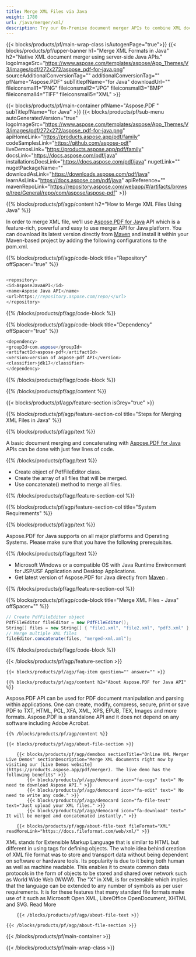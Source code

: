 ```yaml
---
title: Merge XML Files via Java 
weight: 1780
url: /java/merger/xml/ 
description: Try our On-Premise document merger APIs to combine XML documents on Java Runtime Environment for JSP/JSF Application and Desktop Applications.
---
```


{{< blocks/products/pf/main-wrap-class isAutogenPage="true">}}
{{< blocks/products/pf/upper-banner h1="Merge XML Formats in Java" h2="Native XML document merger using server-side Java APIs." logoImageSrc="https://www.aspose.com/templates/aspose/App_Themes/V3/images/pdf/272x272/aspose_pdf-for-java.png" sourceAdditionalConversionTag="" additionalConversionTag="" pfName="Aspose.PDF" subTitlepfName="for Java" downloadUrl="" fileiconsmall1="PNG" fileiconsmall2="JPG" fileiconsmall3="BMP" fileiconsmall4="TIFF" fileiconsmall5="XML" >}}

{{< blocks/products/pf/main-container pfName="Aspose.PDF " subTitlepfName="for Java" >}}
{{< blocks/products/pf/sub-menu autoGeneratedVersion="true" logoImageSrc="https://www.aspose.com/templates/aspose/App_Themes/V3/images/pdf/272x272/aspose_pdf-for-java.png" apiHomeLink="https://products.aspose.app/pdf/family" codeSamplesLink="https://github.com/aspose-pdf" liveDemosLink="https://products.aspose.app/pdf/family" docsLink="https://docs.aspose.com/pdf/java" installationsDocsLink="https://docs.aspose.com/pdf/java" nugetLink="" nugetPackageName="" downloadAsLink="https://downloads.aspose.com/pdf/java" learnAsLink="https://docs.aspose.com/pdf/java" apiReference="" mavenRepoLink="https://repository.aspose.com/webapp/#/artifacts/browse/tree/General/repo/com/aspose/aspose-pdf" >}}

{{% blocks/products/pf/agp/content h2="How to Merge XML Files Using Java" %}}

 In order to merge XML file, we’ll use
 [Aspose.PDF for Java](https://products.aspose.com/pdf/java) 
 API which is a feature-rich, powerful and easy to use merger API for Java platform. You can download its latest version directly from
 [Maven](https://repository.aspose.com/webapp/#/artifacts/browse/tree/General/repo/com/aspose/aspose-pdf) 
 and install it within your Maven-based project by adding the following configurations to the pom.xml.

{{% blocks/products/pf/agp/code-block title="Repository" offSpacer="true" %}}

```cs

<repository>
<id>AsposeJavaAPI</id>
<name>Aspose Java API</name>
<url>https://repository.aspose.com/repo/</url>
</repository>

```

{{% /blocks/products/pf/agp/code-block %}}

{{% blocks/products/pf/agp/code-block title="Dependency" offSpacer="true" %}}

```cs
<dependency>
<groupId>com.aspose</groupId>
<artifactId>aspose-pdf</artifactId>
<version>version of aspose-pdf API</version>
<classifier>jdk17</classifier>
</dependency>

```

{{% /blocks/products/pf/agp/code-block %}}

{{% /blocks/products/pf/agp/content %}}

{{< blocks/products/pf/agp/feature-section isGrey="true" >}}

{{% blocks/products/pf/agp/feature-section-col title="Steps for Merging XML Files in Java" %}}

{{% blocks/products/pf/agp/text %}}

 A basic document merging and concatenating with
 [Aspose.PDF for Java](https://products.aspose.com/pdf/java) 
 APIs can be done with just few lines of code.

{{% /blocks/products/pf/agp/text %}}

+  Create object of PdfFileEditor class.
+  Create the array of all files that will be merged.
+  Use concatenate() method to merge all files.

{{% /blocks/products/pf/agp/feature-section-col %}}

{{% blocks/products/pf/agp/feature-section-col title="System Requirements" %}}

{{% blocks/products/pf/agp/text %}}

 Aspose.PDF for Java supports on all major platforms and Operating Systems. Please make sure that you have the following prerequisites.

{{% /blocks/products/pf/agp/text %}}

-  Microsoft Windows or a compatible OS with Java Runtime Environment for JSP/JSF Application and Desktop Applications.
-  Get latest version of Aspose.PDF for Java directly from
 [Maven](https://repository.aspose.com/webapp/#/artifacts/browse/tree/General/repo/com/aspose/aspose-pdf)  .

{{% /blocks/products/pf/agp/feature-section-col %}}

{{% blocks/products/pf/agp/code-block title="Merge XML Files - Java" offSpacer="" %}}

```cs
// Create PdfFileEditor object
PdfFileEditor fileEditor = new PdfFileEditor();
String[] files = new String[] { "file1.xml", "file2.xml", "pdf3.xml" };
// Merge multiple XML files
fileEditor.concatenate(files, "merged-xml.xml");  

```

{{% /blocks/products/pf/agp/code-block %}}

{{< /blocks/products/pf/agp/feature-section >}}

    {{< blocks/products/pf/agp/faq-item question="" answer="" >}}
 

<!-- aboutfile Starts -->

    {{% blocks/products/pf/agp/content h2="About Aspose.PDF for Java API" %}}

 Aspose.PDF API can be used for PDF document manipulation and parsing within applications. One can create, modify, compress, secure, print or save PDF to TXT, HTML, PCL, XFA, XML, XPS, EPUB, TEX, Images and more formats. Aspose.PDF is a standalone API and it does not depend on any software including Adobe Acrobat. ‎



    {{% /blocks/products/pf/agp/content %}}

    {{< blocks/products/pf/agp/about-file-section >}}

        {{< blocks/products/pf/agp/demobox sectionTitle="Online XML Merger Live Demos" sectionDescription="Merge XML documents right now by visiting our [Live Demos website](https://products.aspose.app/pdf/merger). The live demo has the following benefits" >}}
            {{< blocks/products/pf/agp/democard icon="fa-cogs" text=" No need to download Aspose API." >}}
            {{< blocks/products/pf/agp/democard icon="fa-edit" text=" No need to write any code." >}}
            {{< blocks/products/pf/agp/democard icon="fa-file-text" text="Just upload your XML files." >}}
            {{< blocks/products/pf/agp/democard icon="fa-download" text=" It will be merged and concatenated instantly." >}}

        {{< blocks/products/pf/agp/about-file-text fileFormat="XML" readMoreLink="https://docs.fileformat.com/web/xml/" >}}
XML stands for Extensible Markup Language that is similar to HTML but different in using tags for defining objects. The whole idea behind creation of XML file format was to store and transport data without being dependent on software or hardware tools. Its popularity is due to it being both human as well as machine readable. This enables it to create common data protocols in the form of objects to be stored and shared over network such as World Wide Web (WWW). The "X" in XML is for extensible which implies that the language can be extended to any number of symbols as per user requirements. It is for these features that many standard file formats make use of it such as Microsoft Open XML, LibreOffice OpenDocument, XHTML and SVG. Read More

        {{< /blocks/products/pf/agp/about-file-text >}}

    {{< /blocks/products/pf/agp/about-file-section >}}

<!-- aboutfile Ends -->

{{< /blocks/products/pf/main-container >}}
    
{{< /blocks/products/pf/main-wrap-class >}}